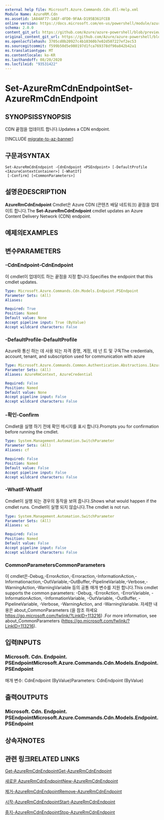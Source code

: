 ```yaml
---
external help file: Microsoft.Azure.Commands.Cdn.dll-Help.xml
Module Name: AzureRM.Cdn
ms.assetid: 1A84AF77-1AEF-4FD0-9FAA-D195B361FCEB
online version: https://docs.microsoft.com/en-us/powershell/module/azurerm.cdn/set-azurermcdnendpoint
schema: 2.0.0
content_git_url: https://github.com/Azure/azure-powershell/blob/preview/src/ResourceManager/Cdn/Commands.Cdn/help/Set-AzureRmCdnEndpoint.md
original_content_git_url: https://github.com/Azure/azure-powershell/blob/preview/src/ResourceManager/Cdn/Commands.Cdn/help/Set-AzureRmCdnEndpoint.md
ms.openlocfilehash: 3705cd0b20927c4b10360b7e02d507227ef2ec53
ms.sourcegitcommit: f599b50d5e980197d1fca769378df90a842b42a1
ms.translationtype: MT
ms.contentlocale: ko-KR
ms.lasthandoff: 08/20/2020
ms.locfileid: "93531422"
---
```

# <span data-ttu-id="412ca-101">Set-AzureRmCdnEndpoint</span><span class="sxs-lookup"><span data-stu-id="412ca-101">Set-AzureRmCdnEndpoint</span></span>

## <span data-ttu-id="412ca-102">SYNOPSIS</span><span class="sxs-lookup"><span data-stu-id="412ca-102">SYNOPSIS</span></span>
<span data-ttu-id="412ca-103">CDN 끝점을 업데이트 합니다.</span><span class="sxs-lookup"><span data-stu-id="412ca-103">Updates a CDN endpoint.</span></span>

[!INCLUDE [migrate-to-az-banner](../../includes/migrate-to-az-banner.md)]

## <span data-ttu-id="412ca-104">구문과</span><span class="sxs-lookup"><span data-stu-id="412ca-104">SYNTAX</span></span>

```
Set-AzureRmCdnEndpoint -CdnEndpoint <PSEndpoint> [-DefaultProfile <IAzureContextContainer>] [-WhatIf]
 [-Confirm] [<CommonParameters>]
```

## <span data-ttu-id="412ca-105">설명은</span><span class="sxs-lookup"><span data-stu-id="412ca-105">DESCRIPTION</span></span>
<span data-ttu-id="412ca-106">**AzureRmCdnEndpoint** Cmdlet은 Azure CDN (콘텐츠 배달 네트워크) 끝점을 업데이트 합니다.</span><span class="sxs-lookup"><span data-stu-id="412ca-106">The **Set-AzureRmCdnEndpoint** cmdlet updates an Azure Content Delivery Network (CDN) endpoint.</span></span>

## <span data-ttu-id="412ca-107">예제의</span><span class="sxs-lookup"><span data-stu-id="412ca-107">EXAMPLES</span></span>

## <span data-ttu-id="412ca-108">변수</span><span class="sxs-lookup"><span data-stu-id="412ca-108">PARAMETERS</span></span>

### <span data-ttu-id="412ca-109">-CdnEndpoint</span><span class="sxs-lookup"><span data-stu-id="412ca-109">-CdnEndpoint</span></span>
<span data-ttu-id="412ca-110">이 cmdlet이 업데이트 하는 끝점을 지정 합니다.</span><span class="sxs-lookup"><span data-stu-id="412ca-110">Specifies the endpoint that this cmdlet updates.</span></span>

```yaml
Type: Microsoft.Azure.Commands.Cdn.Models.Endpoint.PSEndpoint
Parameter Sets: (All)
Aliases:

Required: True
Position: Named
Default value: None
Accept pipeline input: True (ByValue)
Accept wildcard characters: False
```

### <span data-ttu-id="412ca-111">-DefaultProfile</span><span class="sxs-lookup"><span data-stu-id="412ca-111">-DefaultProfile</span></span>
<span data-ttu-id="412ca-112">Azure와 통신 하는 데 사용 되는 자격 증명, 계정, 테 넌 트 및 구독</span><span class="sxs-lookup"><span data-stu-id="412ca-112">The credentials, account, tenant, and subscription used for communication with azure</span></span>

```yaml
Type: Microsoft.Azure.Commands.Common.Authentication.Abstractions.IAzureContextContainer
Parameter Sets: (All)
Aliases: AzureRmContext, AzureCredential

Required: False
Position: Named
Default value: None
Accept pipeline input: False
Accept wildcard characters: False
```

### <span data-ttu-id="412ca-113">-확인</span><span class="sxs-lookup"><span data-stu-id="412ca-113">-Confirm</span></span>
<span data-ttu-id="412ca-114">Cmdlet을 실행 하기 전에 확인 메시지를 표시 합니다.</span><span class="sxs-lookup"><span data-stu-id="412ca-114">Prompts you for confirmation before running the cmdlet.</span></span>

```yaml
Type: System.Management.Automation.SwitchParameter
Parameter Sets: (All)
Aliases: cf

Required: False
Position: Named
Default value: False
Accept pipeline input: False
Accept wildcard characters: False
```

### <span data-ttu-id="412ca-115">-WhatIf</span><span class="sxs-lookup"><span data-stu-id="412ca-115">-WhatIf</span></span>
<span data-ttu-id="412ca-116">Cmdlet이 실행 되는 경우의 동작을 보여 줍니다.</span><span class="sxs-lookup"><span data-stu-id="412ca-116">Shows what would happen if the cmdlet runs.</span></span>
<span data-ttu-id="412ca-117">Cmdlet이 실행 되지 않습니다.</span><span class="sxs-lookup"><span data-stu-id="412ca-117">The cmdlet is not run.</span></span>

```yaml
Type: System.Management.Automation.SwitchParameter
Parameter Sets: (All)
Aliases: wi

Required: False
Position: Named
Default value: False
Accept pipeline input: False
Accept wildcard characters: False
```

### <span data-ttu-id="412ca-118">CommonParameters</span><span class="sxs-lookup"><span data-stu-id="412ca-118">CommonParameters</span></span>
<span data-ttu-id="412ca-119">이 cmdlet은-Debug,-ErrorAction,-Erroraction,-InformationAction,-Informationaction,-OutVariable,-OutBuffer,-PipelineVariable,-Verbose,-WarningAction,-WarningVariable 등의 공통 매개 변수를 지원 합니다.</span><span class="sxs-lookup"><span data-stu-id="412ca-119">This cmdlet supports the common parameters: -Debug, -ErrorAction, -ErrorVariable, -InformationAction, -InformationVariable, -OutVariable, -OutBuffer, -PipelineVariable, -Verbose, -WarningAction, and -WarningVariable.</span></span> <span data-ttu-id="412ca-120">자세한 내용은 about_CommonParameters (을 참조 하세요 https://go.microsoft.com/fwlink/?LinkID=113216) .</span><span class="sxs-lookup"><span data-stu-id="412ca-120">For more information, see about_CommonParameters (https://go.microsoft.com/fwlink/?LinkID=113216).</span></span>

## <span data-ttu-id="412ca-121">입력</span><span class="sxs-lookup"><span data-stu-id="412ca-121">INPUTS</span></span>

### <span data-ttu-id="412ca-122">Microsoft. Cdn. Endpoint. PSEndpoint</span><span class="sxs-lookup"><span data-stu-id="412ca-122">Microsoft.Azure.Commands.Cdn.Models.Endpoint.PSEndpoint</span></span>
<span data-ttu-id="412ca-123">매개 변수: CdnEndpoint (ByValue)</span><span class="sxs-lookup"><span data-stu-id="412ca-123">Parameters: CdnEndpoint (ByValue)</span></span>

## <span data-ttu-id="412ca-124">출력</span><span class="sxs-lookup"><span data-stu-id="412ca-124">OUTPUTS</span></span>

### <span data-ttu-id="412ca-125">Microsoft. Cdn. Endpoint. PSEndpoint</span><span class="sxs-lookup"><span data-stu-id="412ca-125">Microsoft.Azure.Commands.Cdn.Models.Endpoint.PSEndpoint</span></span>

## <span data-ttu-id="412ca-126">상속자</span><span class="sxs-lookup"><span data-stu-id="412ca-126">NOTES</span></span>

## <span data-ttu-id="412ca-127">관련 링크</span><span class="sxs-lookup"><span data-stu-id="412ca-127">RELATED LINKS</span></span>

[<span data-ttu-id="412ca-128">Get-AzureRmCdnEndpoint</span><span class="sxs-lookup"><span data-stu-id="412ca-128">Get-AzureRmCdnEndpoint</span></span>](./Get-AzureRmCdnEndpoint.md)

[<span data-ttu-id="412ca-129">새로운 AzureRmCdnEndpoint</span><span class="sxs-lookup"><span data-stu-id="412ca-129">New-AzureRmCdnEndpoint</span></span>](./New-AzureRmCdnEndpoint.md)

[<span data-ttu-id="412ca-130">제거-AzureRmCdnEndpoint</span><span class="sxs-lookup"><span data-stu-id="412ca-130">Remove-AzureRmCdnEndpoint</span></span>](./Remove-AzureRmCdnEndpoint.md)

[<span data-ttu-id="412ca-131">시작-AzureRmCdnEndpoint</span><span class="sxs-lookup"><span data-stu-id="412ca-131">Start-AzureRmCdnEndpoint</span></span>](./Start-AzureRmCdnEndpoint.md)

[<span data-ttu-id="412ca-132">중지-AzureRmCdnEndpoint</span><span class="sxs-lookup"><span data-stu-id="412ca-132">Stop-AzureRmCdnEndpoint</span></span>](./Stop-AzureRmCdnEndpoint.md)


